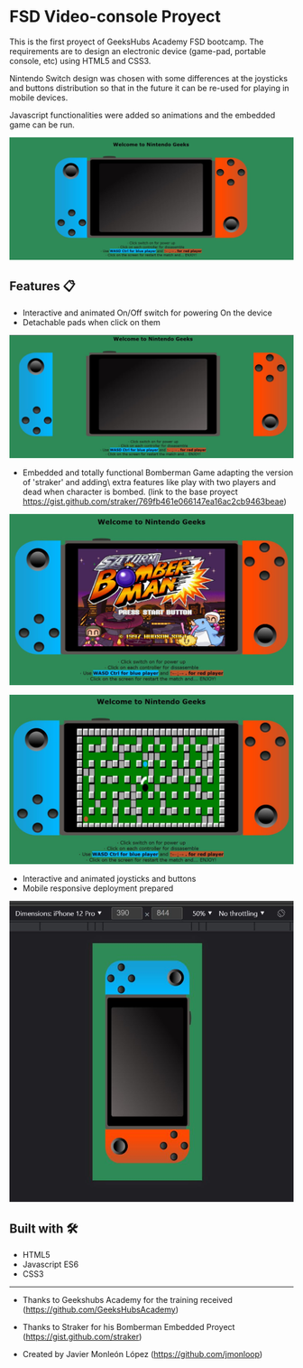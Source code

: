 # FSD Video-console Proyect
This is the first proyect of GeeksHubs Academy FSD bootcamp.
The requirements are to design an electronic device (game-pad, portable console, etc) using HTML5 and CSS3.

Nintendo Switch design was chosen with some differences at the joysticks and buttons distribution so that in the future it can be re-used for playing in mobile devices.

Javascript functionalities were added so animations and the embedded game can be run.


![ScreenShot](https://raw.githubusercontent.com/jmonloop/GeekshubsFSD_Ch1_consoleGame/master/img/cap1.JPG)








## Features 📋
* Interactive and animated On/Off switch for powering On the device
* Detachable pads when click on them


![ScreenShot](https://raw.githubusercontent.com/jmonloop/GeekshubsFSD_Ch1_consoleGame/master/img/dissasembled.JPG)
* Embedded and totally functional Bomberman Game adapting the version of 'straker' and adding\ extra features like play with two players and dead when character is bombed.
  (link to the base proyect https://gist.github.com/straker/769fb461e066147ea16ac2cb9463beae)


![ScreenShot](https://raw.githubusercontent.com/jmonloop/GeekshubsFSD_Ch1_consoleGame/master/img/start.JPG)


![ScreenShot](https://raw.githubusercontent.com/jmonloop/GeekshubsFSD_Ch1_consoleGame/master/img/playing.JPG)
* Interactive and animated joysticks and buttons
* Mobile responsive deployment prepared


![ScreenShot](https://raw.githubusercontent.com/jmonloop/GeekshubsFSD_Ch1_consoleGame/master/img/mobile.JPG)




## Built with 🛠️

* HTML5
* Javascript ES6
* CSS3



---
* Thanks to Geekshubs Academy for the training received (https://github.com/GeeksHubsAcademy)
* Thanks to Straker for his Bomberman Embedded Proyect (https://gist.github.com/straker)

* Created by Javier Monleón López (https://github.com/jmonloop)